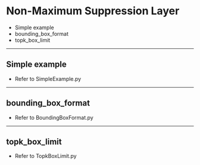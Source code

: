 # Non-Maximum Suppression Layer

+ Simple example
+ bounding_box_format
+ topk_box_limit

---

## Simple example

+ Refer to SimpleExample.py

---

## bounding_box_format

+ Refer to BoundingBoxFormat.py

---

## topk_box_limit

+ Refer to TopkBoxLimit.py

